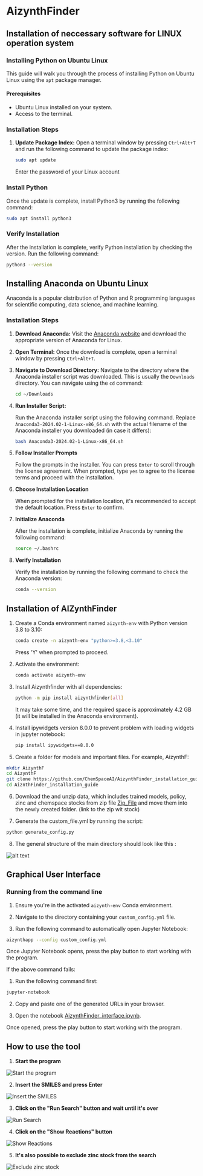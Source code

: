 # AizynthFinder
## Installation  of neccessary software for LINUX operation system

### Installing Python on Ubuntu Linux

This guide will walk you through the process of installing Python on Ubuntu Linux using the `apt` package manager.

#### Prerequisites

- Ubuntu Linux installed on your system.
- Access to the terminal.

### Installation Steps

1. **Update Package Index:**
   Open a terminal window by pressing `Ctrl+Alt+T` and run the following command to update the package index:

   ```bash
   sudo apt update 
   ```
   Enter the password of your Linux account
### Install Python

Once the update is complete, install Python3 by running  the following command:
```bash
sudo apt install python3
```
### Verify Installation

After the installation is complete, verify Python installation by checking the version. Run the following command:

```bash
python3 --version
```

## Installing Anaconda on Ubuntu Linux

Anaconda is a popular distribution of Python and R programming languages for scientific computing, data science, and machine learning.

### Installation Steps

1. **Download Anaconda:**
   Visit the [Anaconda website](https://www.anaconda.com/products/distribution) and download the appropriate version of Anaconda for Linux.

2. **Open Terminal:**
   Once the download is complete, open a terminal window by pressing `Ctrl+Alt+T`.

3. **Navigate to Download Directory:**
   Navigate to the directory where the Anaconda installer script was downloaded. This is usually the `Downloads` directory. You can navigate using the `cd` command:

   ```bash
   cd ~/Downloads
   ```
4. **Run Installer Script:**

    Run the Anaconda installer script using the following command. Replace `Anaconda3-2024.02-1-Linux-x86_64.sh` with the actual filename of the Anaconda installer you downloaded (in case it differs):

    ```bash
    bash Anaconda3-2024.02-1-Linux-x86_64.sh
    ```

5. **Follow Installer Prompts**

    Follow the prompts in the installer. You can press `Enter` to scroll through the license agreement. When prompted, type `yes` to agree to the license terms and proceed with the installation.

6. **Choose Installation Location**

    When prompted for the installation location, it's recommended to accept the default location. Press `Enter` to confirm.

7. **Initialize Anaconda**

    After the installation is complete, initialize Anaconda by running the following command:

    ```bash
    source ~/.bashrc
    ```

8. **Verify Installation**

    Verify the installation by running the following command to check the Anaconda version:

    ```bash
    conda --version
    ```


## Installation of AIZynthFinder

1. Create a Conda environment named `aizynth-env` with Python version 3.8 to 3.10:

    ```bash
    conda create -n aizynth-env "python>=3.8,<3.10"
    ```
    Press 'Y' when prompted to proceed.

2. Activate the environment:

    ```bash
    conda activate aizynth-env
    ```

3. Install Aizynthfinder with all dependencies:

    ```bash
    python -m pip install aizynthfinder[all]
    ```

    It may take some time, and the required space is approximately 4.2 GB (it will be installed in the Anaconda environment).


4. Install ipywidgets version 8.0.0 to prevent problem with loading widgets in jupyter notebook:

    ```bash
    pip install ipywidgets==8.0.0
    ```

5. Create a folder for models and important files. For example, AizynthF:

```bash
mkdir AizynthF
cd AizynthF
git clone https://github.com/ChemSpaceAI/AizynthFinder_installation_guide.git
cd AiznthFinder_installation_guide
```

6. Download the and unzip data, which includes trained models, policy, zinc and chemspace  stocks from zip file [Zip_File](data.zip) and move them into the newly created folder. (link to the zip wit stock)

7. Generate the custom_file.yml by running the script:
```bash
python generate_config.py
```
8. The general structure of the main directory should look like this :

![alt text](images/image-05.png)

## Graphical User Interface

### Running from the command line

1. Ensure you're in the activated `aizynth-env` Conda environment.

2. Navigate to the directory containing your `custom_config.yml` file.

3. Run the following command to automatically open Jupyter Notebook:

```bash
aizynthapp --config custom_config.yml
```
Once Jupyter Notebook opens, press the play button to start working with the program.

If the above command fails:

1. Run the following command first:

```bash
jupyter-notebook
```
2. Copy and paste one of the generated URLs in your browser.

3. Open the notebook [AizynthFinder_interface.ipynb](AizynthFinder_interface.ipynb).

Once opened, press the play button to start working with the program.

## How to use the tool
1. **Start the program**

![Start the program](images/image-0.png)

2. **Insert the SMILES and press Enter**

![Insert the SMILES](images/image-1.png)

3. **Click on the "Run Search" button and wait until it's over**

![Run Search](images/image-2.png)

4. **Click on the "Show Reactions" button**

![Show Reactions](images/image-3.png)

5. **It's also possible to exclude zinc stock from the search**

![Exclude zinc stock](images/image-4.png)

##
